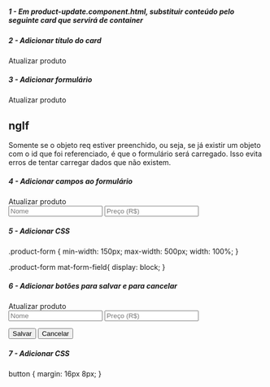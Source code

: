 ##### 1 - Em product-update.component.html, substituir conteúdo pelo seguinte card que servirá de container
<mat-card class="mat-elevation-z3">
</mat-card>


##### 2 - Adicionar título do card
<mat-card class="mat-elevation-z3">
    <mat-card-title>Atualizar produto</mat-card-title>
</mat-card>


##### 3 - Adicionar formulário
<mat-card class="mat-elevation-z3">
    <mat-card-title>Atualizar produto</mat-card-title>
    <form *ngIf="req" class="product-form">
    </form>
</mat-card>

## ngIf
Somente se o objeto req estiver preenchido, ou seja, se já existir um objeto com o id que foi referenciado, é que o formulário será carregado. Isso evita erros de tentar carregar dados que não existem.


##### 4 - Adicionar campos ao formulário
<mat-card class="mat-elevation-z3">
    <mat-card-title>Atualizar produto</mat-card-title>
    <form *ngIf="req" class="product-form">
        <mat-form-field>
          <input matInput placeholder="Nome" name="name" [(ngModel)]='req.name'>
        </mat-form-field>
        <mat-form-field>
          <input matInput placeholder="Preço (R$)"  name="price" [(ngModel)]='req.price'>
        </mat-form-field>
    </form>
</mat-card>


##### 5 - Adicionar CSS
.product-form {
    min-width: 150px;
    max-width: 500px;
    width: 100%;
}

.product-form mat-form-field{
    display: block;
}


##### 6 - Adicionar botões para salvar e para cancelar
<mat-card class="mat-elevation-z3">
    <mat-card-title>Atualizar produto</mat-card-title>
    <form *ngIf="req" class="product-form">
        <mat-form-field>
          <input matInput placeholder="Nome" [(ngModel)]='req.name'>
        </mat-form-field>
        <mat-form-field>
          <input matInput placeholder="Preço (R$)"  name="price" [(ngModel)]='req.price'>
        </mat-form-field>
    </form>
    <button mat-raised-button (click)="updateProduct()" color="primary">Salvar</button>
    <button mat-raised-button (click)="cancel()">Cancelar</button>
</mat-card>


##### 7 - Adicionar CSS
button {
    margin: 16px 8px;
}